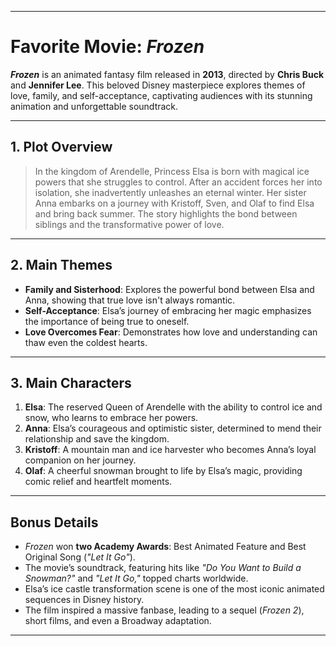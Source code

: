 
---

# **Favorite Movie: *Frozen***  

**_*Frozen*_** is an animated fantasy film released in **2013**, directed by **Chris Buck** and **Jennifer Lee**. This beloved Disney masterpiece explores themes of love, family, and self-acceptance, captivating audiences with its stunning animation and unforgettable soundtrack.  

---

## **1. Plot Overview**  

> In the kingdom of Arendelle, Princess Elsa is born with magical ice powers that she struggles to control. After an accident forces her into isolation, she inadvertently unleashes an eternal winter. Her sister Anna embarks on a journey with Kristoff, Sven, and Olaf to find Elsa and bring back summer. The story highlights the bond between siblings and the transformative power of love.  

---

## **2. Main Themes**  

- **Family and Sisterhood**: Explores the powerful bond between Elsa and Anna, showing that true love isn't always romantic.  
- **Self-Acceptance**: Elsa’s journey of embracing her magic emphasizes the importance of being true to oneself.  
- **Love Overcomes Fear**: Demonstrates how love and understanding can thaw even the coldest hearts.  

---

## **3. Main Characters**  

1. **Elsa**: The reserved Queen of Arendelle with the ability to control ice and snow, who learns to embrace her powers.  
2. **Anna**: Elsa’s courageous and optimistic sister, determined to mend their relationship and save the kingdom.  
3. **Kristoff**: A mountain man and ice harvester who becomes Anna’s loyal companion on her journey.  
4. **Olaf**: A cheerful snowman brought to life by Elsa’s magic, providing comic relief and heartfelt moments.  

---

## **Bonus Details**  

- *Frozen* won **two Academy Awards**: Best Animated Feature and Best Original Song (*"Let It Go"*).  
- The movie’s soundtrack, featuring hits like *"Do You Want to Build a Snowman?"* and *"Let It Go,"* topped charts worldwide.  
- Elsa’s ice castle transformation scene is one of the most iconic animated sequences in Disney history.  
- The film inspired a massive fanbase, leading to a sequel (*Frozen 2*), short films, and even a Broadway adaptation.  

---

